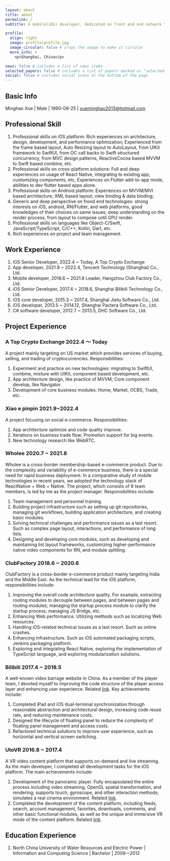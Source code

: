 ```yaml
---
layout: about
title: about
permalink: /
subtitle: A mobile(iOS) developer, dedicated on front end and network technologies.

profile:
  align: right
  image: profile/profile.jpg
  image_circular: false # crops the image to make it circular
  more_info: >
    <p>Shanghai, China</p>

news: false # includes a list of news items
selected_papers: false # includes a list of papers marked as "selected={true}"
social: false # includes social icons at the bottom of the page
---
```


## Basic Info

Minghao Xue | Male | 1990-08-25 | xueminghao2013@hotmail.com

## Professional Skill

1. Professional skills on iOS platform: Rich experiences on architecture, design, development, and performance optimization; Experienced from the frame based layout, Auto Resizing layout to AutoLayout, from UIKit framework to SwiftUI, from OC call backs to Swift structured concurrency, from MVC design patterns, ReactiveCocoa based MVVM to Swift based combine, etc.
2. Professional skills on cross-platform solutions: Full and deep experiences on usage of React Native, integrating to existing app, customizing components, etc; Experiences on Flutter add-to-app mode, abilities to dev flutter based apps alone.
3. Professional skills on Android platform: Experiences on MVVM/MVI based architecture; XML based layout; view binding & data binding;
4. Generic and deep perspective on frond end technologies: strong interests on iOS, android, RN/Flutter, and web platforms, good knowledges of their choices on same issues; deep understanding on the render process, from layout to compose until GPU render.
5. Professional skills on languages like Object-C/Swift, JavaScript/TypeScript, C/C++, Kotlin, Dart, etc.
6. Rich experiences on project and team management.

## Work Experience

1. iOS Senior Developer, 2022.4 ~ Today, A Top Crypto Exchange
2. App developer, 2021.9 ~ 2022.4, Tencent Technology (Shanghai) Co., Ltd.
3. Mobile developer, 2018.6 ~ 2021.8 Leader, Hangzhou Club Factory Co., Ltd.
4. iOS Senior Developer, 2017.4 ~ 2018.6, Shanghai Bilibili Technology Co., Ltd.
5. iOS core developer, 2015.3 ~ 2017.4, Shanghai Jietu Software Co., Ltd.
6. iOS developer, 2013.5 ~ 2014.12, Shanghai Pactera Software Co., Ltd.
7. C# software developer, 2012.7 ~ 2013.5, DHC Software Co., Ltd.

## Project Experience

### A Top Crypto Exchange 2022.4 ～ Today

A project mainly targeting on US market which provides services of buying, selling, and trading of cryptocurrencies. Responsibilities:

1. Experiment and practice on new technologies: migrating to SwiftUI, combine, mixture with UIKit, component based development, etc.
2. App architecture design, like practice of MVVM; Core component develop, like Navigator.
3. Development of core business modules: Home, Market, OCBS, Trade, etc.

### Xiao e pinpin 2021.9~2022.4

A project focusing on social e-commerce. Responsibilities:

1. App architecture optimize and code quality improve.
2. Iterations on business trade flow; Promotion support for big events.
3. New technology research like WebRTC.

### Wholee 2020.7 ~ 2021.8

Wholee is a cross-border membership-based e-commerce product. Due to the complexity and variability of e-commerce business, there is a special need for rapid business deployment. In a comparative study of mobile technologies in recent years, we adopted the technology stack of ReactNative + Web + Native. The project, which consists of 8 team members, is led by me as the project manager. Responsibilities include:

1. Team management and personnel training.
2. Building project infrastructure such as setting up git repositories, managing git workflows, building application architecture, and creating basic modules.
3. Solving technical challenges and performance issues as a last resort. Such as complex page layout, interactions, and performance of long lists.
4. Designing and developing core modules, such as developing and maintaining list layout frameworks, customizing higher-performance native video components for RN, and module splitting.

### ClubFactory 2018.6 ~ 2020.6

ClubFactory is a cross-border e-commerce product mainly targeting India and the Middle East. As the technical lead for the iOS platform, responsibilities include:

1. Improving the overall code architecture quality. For example, extracting routing modules to decouple between pages, and between pages and routing modules; managing the startup process module to clarify the startup process; managing JS Bridge, etc.
2. Enhancing Web performance. Utilizing methods such as localizing Web resources.
3. Handling iOS-related technical issues as a last resort. Such as online crashes.
4. Enhancing infrastructure. Such as iOS automated packaging scripts, Jenkins packaging platform.
5. Exploring and integrating React Native, exploring the implementation of TypeScript language, and exploring modularization solutions.

### Bilibili 2017.4 ~ 2018.5

A well-known video barrage website in China. As a member of the player team, I devoted myself to improving the code structure of the player access layer and enhancing user experience. Related [link](https://app.bilibili.com/). Key achievements include:

1. Completed iPad and iOS dual-terminal synchronization through reasonable abstraction and architectural design, increasing code reuse rate, and reducing maintenance costs.
2. Designed the lifecycle of floating panel to reduce the complexity of floating panel management and access costs.
3. Refactored technical solutions to improve user experience, such as horizontal and vertical screen switching.

### UtoVR 2016.8 ~ 2017.4

A VR video content platform that supports on-demand and live streaming. As the main developer, I completed all development tasks for the iOS platform. The main achievements include:

1. Development of the panoramic player. Fully encapsulated the entire process including video streaming, OpenGL spatial transformation, and rendering; supports touch, gyroscope, and other interaction methods; simulates a real cinema environment. Related [link](https://www.utovr.com/sdk/).
2. Completed the development of the content platform, including feeds, search, account management, favorites, downloads, comments, and other basic functional modules, as well as the unique and immersive VR mode of the content platform. Related [link](https://www.utovr.com/).

## Education Experience

1. North China University of Water Resources and Electric Power | Information and Computing Science | Bachelor | 2008—2012
